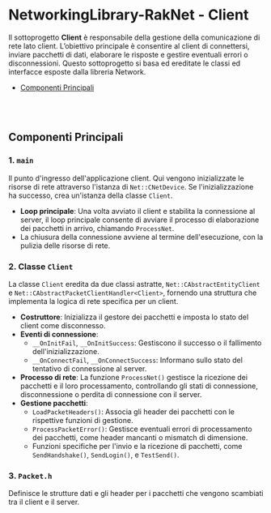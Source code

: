 # NetworkingLibrary-RakNet - Client

Il sottoprogetto **Client** è responsabile della gestione della comunicazione di rete lato client. L’obiettivo principale è consentire al client di connettersi, inviare pacchetti di dati, elaborare le risposte e gestire eventuali errori o disconnessioni. Questo sottoprogetto si basa ed ereditate le classi ed interfacce esposte dalla libreria Network.

- [Componenti Principali](#componenti-principali)

<br></br>

## Componenti Principali

### 1. **`main`**
Il punto d'ingresso dell'applicazione client. Qui vengono inizializzate le risorse di rete attraverso l'istanza di `Net::CNetDevice`. Se l'inizializzazione ha successo, crea un'istanza della classe `Client`.
- **Loop principale**: Una volta avviato il client e stabilita la connessione al server, il loop principale consente di avviare il processo di elaborazione dei pacchetti in arrivo, chiamando `ProcessNet`.
- La chiusura della connessione avviene al termine dell'esecuzione, con la pulizia delle risorse di rete.




### 2. **Classe `Client`**
La classe `Client` eredita da due classi astratte, `Net::CAbstractEntityClient` e `Net::CAbstractPacketClientHandler<Client>`, fornendo una struttura che implementa la logica di rete specifica per un client.
- **Costruttore**: Inizializza il gestore dei pacchetti e imposta lo stato del client come disconnesso.
- **Eventi di connessione**:
  - `__OnInitFail`, `__OnInitSuccess`: Gestiscono il successo o il fallimento dell'inizializzazione.
  - `__OnConnectFail`, `__OnConnectSuccess`: Informano sullo stato del tentativo di connessione al server.
- **Processo di rete**: La funzione `ProcessNet()` gestisce la ricezione dei pacchetti e il loro processamento, controllando gli stati di connessione, disconnessione o perdita di connessione con il server.
- **Gestione pacchetti**:
  - `LoadPacketHeaders()`: Associa gli header dei pacchetti con le rispettive funzioni di gestione.
  - `ProcessPacketError()`: Gestisce eventuali errori di processamento dei pacchetti, come header mancanti o mismatch di dimensione.
  - Funzioni specifiche per l'invio e la ricezione di pacchetti, come `SendHandshake()`, `SendLogin()`, e `TestSend()`.


### 3. **`Packet.h`**
Definisce le strutture dati e gli header per i pacchetti che vengono scambiati tra il client e il server.
